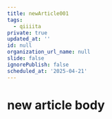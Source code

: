 ```yaml
---
title: newArticle001
tags:
  - qiiiita
private: true
updated_at: ''
id: null
organization_url_name: null
slide: false
ignorePublish: false
scheduled_at: '2025-04-21'
---
```

# new article body
